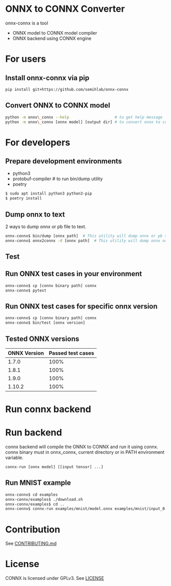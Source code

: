 # ONNX to CONNX Converter
onnx-connx is a tool

 * ONNX model to CONNX model compiler
 * ONNX backend using CONNX engine

# For users
## Install onnx-connx via pip
```sh
pip install git+https://github.com/semihlab/onnx-connx
```

## Convert ONNX to CONNX model
```sh
python -m onnx\_connx --help                    # to get help message
python -m onnx\_connx [onnx model] [output dir] # to convert onnx to connx
```

# For developers
## Prepare development environments
 * python3
 * protobuf-compiler  # to run bin/dump utility
 * poetry

```sh
$ sudo apt install python3 python3-pip
$ poetry install
```

## Dump onnx to text
2 ways to dump onnx or pb file to text.

```sh
onnx-connx$ bin/dump [onnx path]  # This utility will dump onnx or pb to text using protoc
onnx-connx$ onnx2connx -d [onnx path]  # This utility will dump onnx or pb to text using onnx_connx
```

## Test
## Run ONNX test cases in your environment
```sh
onnx-connx$ cp [connx binary path] connx
onnx-connx$ pytest
```

## Run ONNX test cases for specific onnx version
```sh
onnx-connx$ cp [connx binary path] connx
onnx-connx$ bin/test [onnx version]

```

## Tested ONNX versions
|ONNX Version|Passed test cases|
|------------|-----------------|
|   1.7.0    |       100%      |
|   1.8.1    |       100%      |
|   1.9.0    |       100%      |
|   1.10.2   |       100%      |

# Run connx backend
# Run backend
connx backend will compile the ONNX to CONNX and run it using connx.
connx binary must in onnx\_connx, current directory or in PATH environment variable.

```sh
connx-run [onnx model] [[input tensor] ...]
```

## Run MNIST example
```sh
onnx-connx$ cd examples
onnx-connx/examples$ ./download.sh
onnx-connx/examples$ cd ..
onnx-connx$ connx-run examples/mnist/model.onnx examples/mnist/input_0.pb
```

# Contribution
See [CONTRIBUTING.md](CONTRIBUTING.md)

# License
CONNX is licensed under GPLv3. See [LICENSE](LICENSE)
